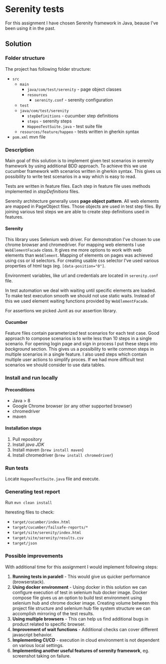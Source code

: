 # Serenity tests

For this assignment I have chosen Serenity framework in Java, beause I've been using it in the past. 

## Solution

### Folder structure
The project has following folder structure:
- `src`
   - `main` 
   	  - `java/com/test/serenity` - page object classes
   	  - `resources`
   	  	- `serenity.conf` - serenity configuration
   - `test` 
   	- `java/com/test/serenity` 
   		- `stepDefinitions` - cucumber step definitions
   		- `steps` - serenity steps
   		- `HappeoTestSuite.java` - test suite file
   	- `resources/feature/happeo` - tests written in gherkin syntax 		
- `pom.xml` mvn file

### Description
Main goal of this solution is to implement given test scenarios in serenity framework by using additional BDD approach. To achieve this we use cucumber framework with scenarios written in gherkin syntax. This gives us possibility to write test scenarios in a way which is easy to read. 

Tests are written in feature files. Each step in feature file uses methods implemented in *stepDefinitions* files. 

Serenity architecture generally uses **page object pattern**. All web elements are mapped in PageObject files. Those objects are used in test step files. By joining various test steps we are able to create step definitions used in features. 

#### Serenity
This library uses Selenium web driver. For demonstration I've chosen to use chrome browser and chromedriver. For mapping web elements I use `WebElementFacade` class. It gives me more options to work with web elements than `WebElement`. Mapping of elements on pages was achieved using css or id selectors. For creating usable css selector I've used various properties of html tags (eg. `[data-position="0"]`.

Environment variables, like url and credentials are located in `serenity.conf` file.

In test automation we deal with waiting until specific elements are loaded. To make test execution smooth we should not use static waits. Instead of this we used element waiting functions provided by `WebElementFacade`. 

For assertions we picked Junit as our assertion library. 

#### Cucumber
Feature files contain parameterized test scenarios for each test case. Good approach to compose scenarios is to write less than 10 steps in a single scenario. For opening login page and sign in process I put these steps into *background* section. This gives us a possibility to write common steps in multiple scenarios in a single feature. I also used steps which contain multiple user actions to simplify proces. If we had more difficult test scenarios we should consider to use data tables.

### Install and run locally
#### Preconditions
- Java > 8
- Google Chrome browser (or any other supported browser)
- chromedriver 
- maven

#### Installation steps 
1. Pull repository
2. Install *java JDK*
3. Install maven (`brew install maven`)
4. Install chromedriver (`brew install chromedriver`)

### Run tests
Locate `HappeoTestSuite.java` file and execute.

### Generating test report
Run `mvn clean install`

Iteresting files to check:
- `target/cucumber/index.html`
- `target/cucumber/failsafe-reports/*`
- `target/site/serenity/index.html`
-  `target/site/serenity/results.csv`
-  `target/json`

### Possible improvements
With additional time for this assignment I would  implement following steps:
1.  **Running tests in paralell** - This would give us quicker performance (browserstack).
2. **Using docker environment** - Using docker in this solution we can configure execution of test in selenium hub docker 
image. Docker compose file gives us an option to build test environment using selenium hub and chrome docker image. Creating volume between this project file structure and selenium hub file system structure we can accomplish mirroring of the test results. 
1. **Using multiple browsers** - This can help us find additional bugs in product related to specific browser.
2. **Improvement of wait functions** - Additional checks can cover different javascript behavior.
4. **Implementing CI/CD** - execution in cloud environment is not dependent on various local settings.
5. **Implementing another useful features of serenity framework**, eg. screenshot taking on failure.

